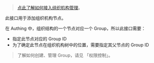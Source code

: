 > [点此了解如何接入组织机构管理](https://docs.authing.cn/authing/authorization/intergrate-organization-structure)。

此接口用于添加组织机构节点。

在 Authing 中，组织结构的一个节点对应一个 Group，所以此接口需要：
- 指定此节点对应的 Group ID
- 为了确定此节点在组织机构树中的位置，需要指定其父节点的 Group ID

> 了解如何创建、管理 Group，请见 「权限控制」。